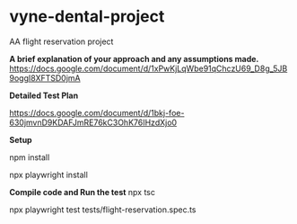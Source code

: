 # vyne-dental-project
AA flight reservation project

**A brief explanation of your approach and any assumptions made.**
https://docs.google.com/document/d/1xPwKjLqWbe91qChczU69_D8g_5JB9oggI8XFTSD0jmA

**Detailed Test Plan**

https://docs.google.com/document/d/1bkj-foe-630jmvnD9KDAFJmRE76kC3OhK76IHzdXjo0



**Setup**

npm install 

npx playwright install



**Compile code and Run the test**
npx tsc

npx playwright test tests/flight-reservation.spec.ts
